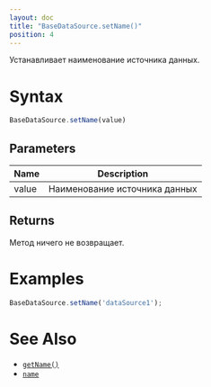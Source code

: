 ```yaml
---
layout: doc
title: "BaseDataSource.setName()"
position: 4
---
```


Устанавливает наименование источника данных.

# Syntax

```js
BaseDataSource.setName(value)
```

## Parameters

|Name|Description|
|----|-----------|
|value|Наименование источника данных|

## Returns

Метод ничего не возвращает.

# Examples

```js
BaseDataSource.setName('dataSource1');
```

# See Also

* [`getName()`](../BaseDataSource.getName/)
* [`name`](../BaseDataSource.name/)
